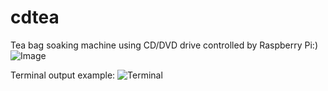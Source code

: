 cdtea
=====
Tea bag soaking machine using CD/DVD drive controlled by Raspberry Pi:)
![Image](http://achilikin.com/img/cdtea.jpg)

Terminal output example:
![Terminal](http://achilikin.com/img/cdtea-term.jpg)



